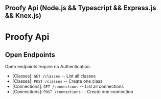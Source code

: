 ## Proofy Api (Node.js && Typescript && Express.js && Knex.js)

# Proofy Api

## Open Endpoints

Open endpoints require no Authentication.

* [Classes]: `GET /classes` -- List all classes
* [Classes]: `POST /classes` -- Create one class
* [Connections]: `GET /connections` -- List all connections
* [Connections]: `POST /connections` -- Create one connection
